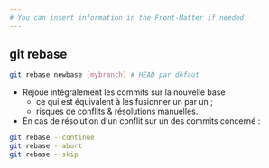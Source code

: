 ```yaml
---
# You can insert information in the Front-Matter if needed
---
```

## git rebase


```bash
git rebase newbase [mybranch] # HEAD par défaut
```

* Rejoue intégralement les commits sur la nouvelle base
    * ce qui est équivalent à les fusionner un par un ;
    * risques de conflits & résolutions manuelles.
* En cas de résolution d'un conflit sur un des commits concerné&nbsp;:

```bash
git rebase --continue
git rebase --abort
git rebase --skip
```

